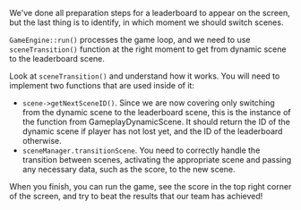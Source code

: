 We've done all preparation steps for a leaderboard to appear on the screen,
but the last thing is to identify, in which moment we should switch scenes.

`GameEngine::run()` processes the game loop, and we need to use `sceneTransition()` function at the right moment to get from dynamic scene to the leaderboard scene.

Look at `sceneTransition()` and understand how it works. You will need to implement two functions that are used inside of it:
 - `scene->getNextSceneID()`. Since we are now covering only switching from the dynamic scene to the leaderboard scene, this is the instance of the function from GameplayDynamicScene. It should return the ID of the dynamic scene if player has not lost yet, and the ID of the leaderboard otherwise.
 - `sceneManager.transitionScene`. You need to correctly handle the transition between scenes, activating the appropriate scene and passing any necessary data, such as the score, to the new scene.

When you finish, you can run the game, see the score in the top right corner of the screen,
and try to beat the results that our team has achieved!
